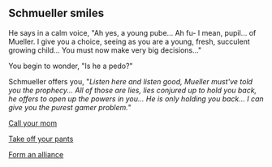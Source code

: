 ## Schmueller smiles
He says in a calm voice, "Ah yes, a young pube... Ah fu- I mean, pupil... of Mueller. I give you a choice, seeing as you are a young, fresh, succulent growing child... You must now make very big decisions..."

You begin to wonder, "Is he a pedo?"

Schmueller offers you, "_Listen here and listen good, Mueller must've told you the prophecy... All of those are lies, lies conjured up to hold you back, he offers to open up the powers in you... He is only holding you back... I can give you the purest gamer problem._"

[Call your mom](gameover2.md)

[Take off your pants](gameover3.md)

[Form an alliance](powercplus.md)